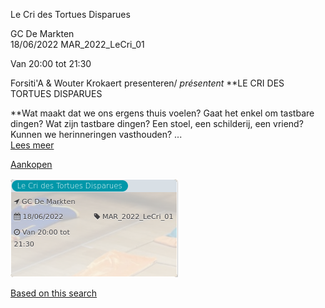 Le Cri des Tortues Disparues

GC De Markten  
18/06/2022 MAR\_2022\_LeCri\_01  

Van 20:00 tot 21:30

  

  

Forsiti'A & Wouter Krokaert presenteren/ *présentent* **LE CRI DES TORTUES DISPARUES  
  
**Wat maakt dat we ons ergens thuis voelen? Gaat het enkel om tastbare dingen? Wat zijn tastbare dingen? Een stoel, een schilderij, een vriend? Kunnen we herinneringen vasthouden? ...  
[Lees meer](https://tickets.vgc.be/activity/subscribe/MAR_2022_LeCri_01)

[Aankopen](https://tickets.vgc.be/ticketingActivity/subscribe/MAR_2022_LeCri_01)

![](79507.png)

[Based on this search](https://tickets.vgc.be/activity/index?&vrijeplaatsen=1&Age%5B%5D=3%2C5&entity=244)